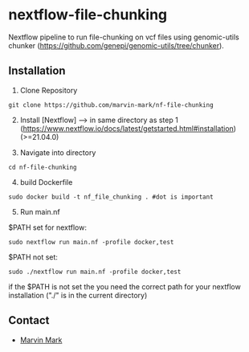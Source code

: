 # nextflow-file-chunking
Nextflow pipeline to run file-chunking on vcf files using genomic-utils chunker (https://github.com/genepi/genomic-utils/tree/chunker). 

## Installation

1) Clone Repository
``` 
git clone https://github.com/marvin-mark/nf-file-chunking
```

2) Install [Nextflow] --> in same directory as step 1 (https://www.nextflow.io/docs/latest/getstarted.html#installation) (>=21.04.0) 

3) Navigate into directory
```
cd nf-file-chunking
```

4) build Dockerfile
```
sudo docker build -t nf_file_chunking . #dot is important
```

5) Run main.nf

$PATH set for nextflow: <br>
```
sudo nextflow run main.nf -profile docker,test
```
$PATH not set: 
```
sudo ./nextflow run main.nf -profile docker,test 
```
if the $PATH is not set the you need the correct path for your nextflow installation ("./" is in the current directory)

## Contact
* [Marvin Mark](mailto:marvin.mark@gmx.at)